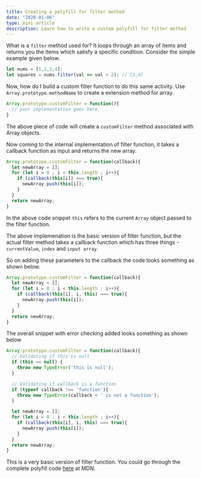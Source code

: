 ```yaml
---
title: Creating a polyfill for filter method
date: "2020-01-06"
type: mini-article
description: Learn how to write a custom polyfill for filter method
---
```


What is a `filter` method used for? It loops through an array of items and returns you the items which satisfy a specific condition. Consider the simple example given below.

```javascript
let nums = [1,2,3,4];
let squares = nums.filter(val => val > 2); // [3,4]
```

Now, how do I build a custom filter function to do this same activity. Use `Array.prototype.methodName` to create a extension method for array.

```javascript
Array.prototype.customFilter = function(){
  // your implementation goes here
}
```

The above piece of code will create a `customFilter` method associated with Array objects.

Now coming to the internal implementation of filter function, it takes a callback function as input and returns the new array.

```javascript
Array.prototype.customFilter = function(callback){
  let newArray = [];
  for (let i = 0 ; i < this.length ; i++){
    if (callback(this[i]) === true){
      newArray.push(this[i]);
    }
  }
  return newArray;
}
```

In the above code snippet `this` refers to the current `Array` object passed to the filter function.

The above implemenation is the basic version of filter function, but the actual filter method takes a callback function which has three things - `currentValue`, `index` and `input array`.

So on adding these parameters to the callback the code looks something as shown below.

```javascript
Array.prototype.customFilter = function(callback){
  let newArray = [];
  for (let i = 0 ; i < this.length ; i++){
    if (callback(this[i], i, this) === true){
      newArray.push(this[i]);
    }
  }
  return newArray;
}
```

The overall snippet with error checking added looks something as shown below

```javascript
Array.prototype.customFilter = function(callback){
  // Validating if this is null
  if (this == null) {
    throw new TypeError('this is null');
  }

  // Validating if callback is a function
  if (typeof callback !== 'function'){
    throw new TypeError(callback + ' is not a function');
  }

  let newArray = [];
  for (let i = 0 ; i < this.length ; i++){
    if (callback(this[i], i, this) === true){
      newArray.push(this[i]);
    }
  }
  return newArray;
}
```

This is a very basic version of filter function. You could go through the complete polyfill code [here](https://developer.mozilla.org/en-US/docs/Web/JavaScript/Reference/Global_Objects/Array/filter#Polyfill) at MDN.
